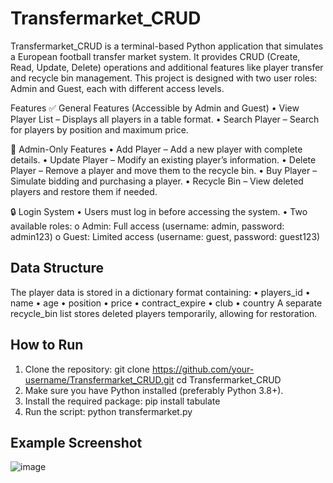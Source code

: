 # Transfermarket_CRUD

Transfermarket_CRUD is a terminal-based Python application that simulates a European football transfer market system. It provides CRUD (Create, Read, Update, Delete) operations and additional features like player transfer and recycle bin management. This project is designed with two user roles: Admin and Guest, each with different access levels.

Features
✅ General Features (Accessible by Admin and Guest)
•	View Player List – Displays all players in a table format.
•	Search Player – Search for players by position and maximum price.

🔐 Admin-Only Features
•	Add Player – Add a new player with complete details.
•	Update Player – Modify an existing player’s information.
•	Delete Player – Remove a player and move them to the recycle bin.
•	Buy Player – Simulate bidding and purchasing a player.
•	Recycle Bin – View deleted players and restore them if needed.

🔒 Login System
•	Users must log in before accessing the system.
•	Two available roles:
o	Admin: Full access (username: admin, password: admin123)
o	Guest: Limited access (username: guest, password: guest123)

## Data Structure
The player data is stored in a dictionary format containing:
•	players_id
•	name
•	age
•	position
•	price
•	contract_expire
•	club
•	country
A separate recycle_bin list stores deleted players temporarily, allowing for restoration.

## How to Run
1.	Clone the repository:
 	git clone https://github.com/your-username/Transfermarket_CRUD.git
  cd Transfermarket_CRUD
2.	Make sure you have Python installed (preferably Python 3.8+).
3.	Install the required package:
 	pip install tabulate
4.	Run the script:
 	python transfermarket.py

## Example Screenshot
![image](https://github.com/user-attachments/assets/215924fd-09a7-4ca0-9e12-19228ef20904)
